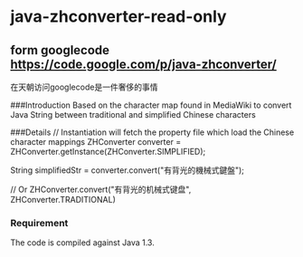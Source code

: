 java-zhconverter-read-only
==========================

## form googlecode https://code.google.com/p/java-zhconverter/
在天朝访问googlecode是一件奢侈的事情

###Introduction
Based on the character map found in MediaWiki to convert Java String between traditional and simplified Chinese characters

###Details
// Instantiation will fetch the property file which load the Chinese character mappings
ZHConverter converter = ZHConverter.getInstance(ZHConverter.SIMPLIFIED);

String simplifiedStr = converter.convert("有背光的機械式鍵盤");


// Or 
ZHConverter.convert("有背光的机械式键盘", ZHConverter.TRADITIONAL)
### Requirement
The code is compiled against Java 1.3.
